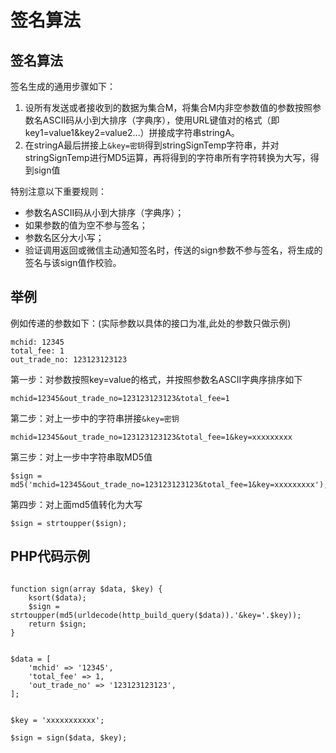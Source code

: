 # 签名算法

## 签名算法 <a id="&#x626B;&#x7801;&#x652F;&#x4ED8;-api"></a>

签名生成的通用步骤如下：

1. 设所有发送或者接收到的数据为集合M，将集合M内非空参数值的参数按照参数名ASCII码从小到大排序（字典序），使用URL键值对的格式（即key1=value1&key2=value2…）拼接成字符串stringA。
2. 在stringA最后拼接上`&key=密钥`得到stringSignTemp字符串，并对stringSignTemp进行MD5运算，再将得到的字符串所有字符转换为大写，得到sign值

特别注意以下重要规则：

* 参数名ASCII码从小到大排序（字典序）；
* 如果参数的值为空不参与签名；
* 参数名区分大小写；
* 验证调用返回或微信主动通知签名时，传送的sign参数不参与签名，将生成的签名与该sign值作校验。



## 举例 <a id="&#x4E3E;&#x4F8B;"></a>

例如传递的参数如下：(实际参数以具体的接口为准,此处的参数只做示例)

```text
mchid: 12345
total_fee: 1
out_trade_no: 123123123123
```

第一步：对参数按照key=value的格式，并按照参数名ASCII字典序排序如下

```text
mchid=12345&out_trade_no=123123123123&total_fee=1
```

第二步：对上一步中的字符串拼接`&key=密钥`

```text
mchid=12345&out_trade_no=123123123123&total_fee=1&key=xxxxxxxxx
```

第三步：对上一步中字符串取MD5值

```text
$sign = md5('mchid=12345&out_trade_no=123123123123&total_fee=1&key=xxxxxxxxx');
```

第四步：对上面md5值转化为大写

```text
$sign = strtoupper($sign);
```

## PHP代码示例 <a id="php&#x4EE3;&#x7801;&#x793A;&#x4F8B;"></a>

```text

function sign(array $data, $key) {
    ksort($data);
    $sign = strtoupper(md5(urldecode(http_build_query($data)).'&key='.$key));
    return $sign;
}


$data = [
    'mchid' => '12345',
    'total_fee' => 1,
    'out_trade_no' => '123123123123',
];


$key = 'xxxxxxxxxxx';

$sign = sign($data, $key);
```



